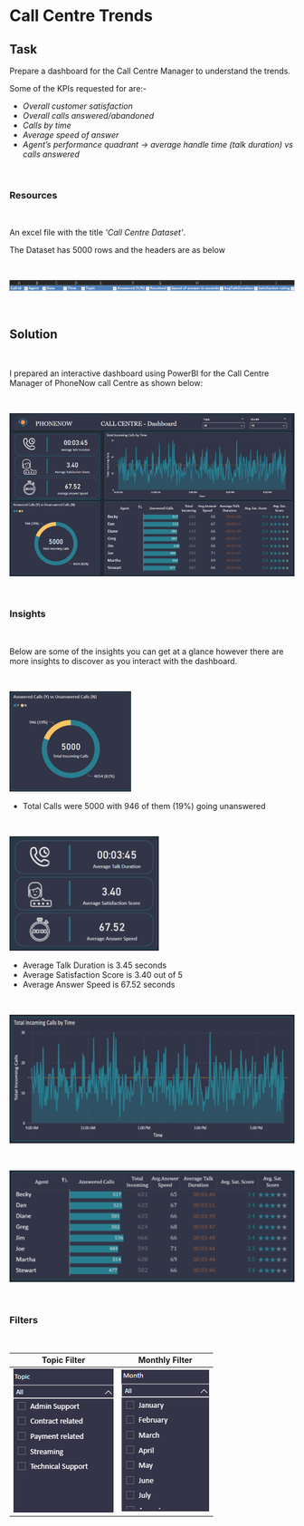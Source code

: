 # Call Centre Trends
## Task

Prepare a dashboard for the Call Centre Manager to understand the trends.

Some of the KPIs requested for are:-                                         

+ _Overall customer satisfaction_
+ _Overall calls answered/abandoned_
+ _Calls by time_
+ _Average speed of answer_
+ _Agent’s performance quadrant -> average handle time (talk duration) vs calls answered_

&nbsp; &nbsp; &nbsp;

### Resources
&nbsp; 

An excel file with the title _'Call Centre Dataset'_.

The Dataset has 5000 rows and the headers are as below

&nbsp; &nbsp; 

![](img/Headers.png)

&nbsp; &nbsp; &nbsp; 


## Solution

&nbsp; 

I prepared an interactive dashboard using PowerBI for the Call Centre Manager of PhoneNow call Centre as shown below:

&nbsp; &nbsp; &nbsp;

![](img/Dashboard1.png)

&nbsp; &nbsp; &nbsp; &nbsp; &nbsp; &nbsp; 

### Insights

&nbsp; 

Below are some of the insights you can get at a glance however there are more insights to discover as you interact with the dashboard. 

&nbsp; &nbsp; &nbsp; &nbsp; 

![](img/ss1_1.png) 
 
+ Total Calls were 5000 with 946 of them (19%) going unanswered  

&nbsp; &nbsp; &nbsp; &nbsp;

![](img/ss1_2.png) 

+ Average Talk Duration is 3.45 seconds
+ Average Satisfaction Score is 3.40 out of 5
+ Average Answer Speed is 67.52 seconds

&nbsp; &nbsp; &nbsp; &nbsp;

<p align="left">
<img src="img/ss1_3.png" width="631" height="227">
</p>


&nbsp; &nbsp; &nbsp; &nbsp;

<p align="center">
 
![](img/ss1_4.png) 

</p>

&nbsp; &nbsp; &nbsp; &nbsp; 

### Filters

&nbsp; &nbsp; 

| Topic Filter | Monthly Filter |
| --- | --- |
| ![](img/ss1_6.png)  | ![](img/ss1_5.png)  |
